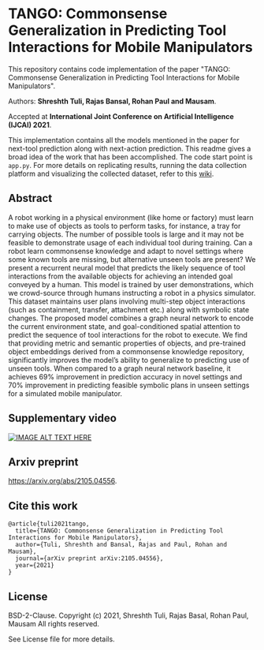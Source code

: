 # TANGO: Commonsense Generalization in Predicting Tool Interactions for Mobile Manipulators

This repository contains code implementation of the paper "TANGO: Commonsense Generalization in Predicting Tool Interactions for Mobile Manipulators".

Authors: **Shreshth Tuli, Rajas Bansal, Rohan Paul and Mausam**. 

Accepted at **International Joint Conference on Artificial Intelligence (IJCAI) 2021**.

This implementation contains all the models mentioned in the paper for next-tool prediction along with next-action prediction. This readme gives a broad idea of the work that has been accomplished. The code start point is `app.py`. For more details on replicating results, running the data collection platform and visualizing the collected dataset, refer to this [wiki](https://github.com/reail-iitd/tango/wiki).

## Abstract

A robot working in a physical environment (like home or factory) must learn  to  make  use  of  objects  as  tools  to  perform  tasks,  for  instance,  a  tray  for carrying objects. The number of possible tools is large and it may not be feasible to demonstrate usage of each individual tool during training. Can a robot learn commonsense knowledge and adapt to novel settings where some known tools are missing, but alternative unseen tools are present? We present a recurrent neural model that predicts the likely sequence of tool interactions from the available objects for achieving an intended goal conveyed by a human.  This model is trained by user demonstrations,  which we crowd-source through humans instructing a robot in a physics simulator. This dataset maintains user plans involving multi-step object interactions (such as containment, transfer, attachment etc.) along with symbolic state changes.  The proposed model combines a graph neural network to encode the current environment state, and goal-conditioned spatial attention to predict the sequence of tool interactions for the robot to execute.  We find that providing metric and semantic properties of objects, and pre-trained object embeddings derived from a commonsense knowledge repository, significantly improves the model’s ability to generalize to predicting use of unseen tools. When compared to a graph neural network baseline, it achieves 69% improvement in prediction accuracy in novel settings and 70% improvement in predicting feasible symbolic plans in unseen settings for a simulated mobile manipulator.

## Supplementary video

[![IMAGE ALT TEXT HERE](https://img.youtube.com/vi/lUWU3rK1Gno/0.jpg)](https://www.youtube.com/watch?v=lUWU3rK1Gno)

## Arxiv preprint
https://arxiv.org/abs/2105.04556.

## Cite this work
```
@article{tuli2021tango,
  title={TANGO: Commonsense Generalization in Predicting Tool Interactions for Mobile Manipulators},
  author={Tuli, Shreshth and Bansal, Rajas and Paul, Rohan and Mausam},
  journal={arXiv preprint arXiv:2105.04556},
  year={2021}
}
```

## License

BSD-2-Clause. 
Copyright (c) 2021, Shreshth Tuli, Rajas Basal, Rohan Paul, Mausam
All rights reserved.

See License file for more details.
